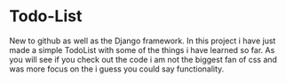 # Todo-List
New to github as well as the Django framework.
In this project i have just made a simple TodoList with some of the things i have learned so far.
As you will see if you check out the code i am not the biggest fan of css and was more focus on the i guess you could say functionality.
